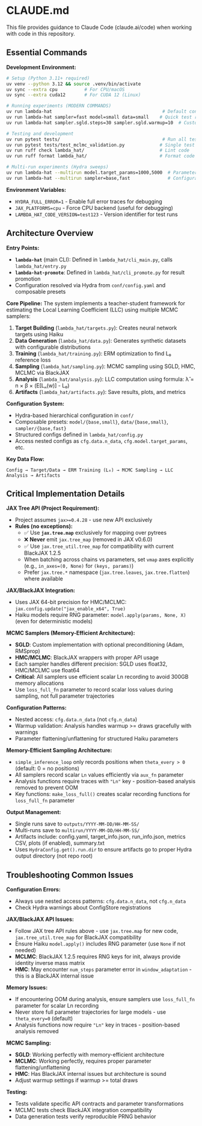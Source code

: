 
# CLAUDE.md

This file provides guidance to Claude Code (claude.ai/code) when working with code in this repository.

## Essential Commands

**Development Environment:**
```bash
# Setup (Python 3.11+ required)
uv venv --python 3.12 && source .venv/bin/activate
uv sync --extra cpu          # For CPU/macOS
uv sync --extra cuda12       # For CUDA 12 (Linux)

# Running experiments (MODERN COMMANDS)
uv run lambda-hat                                         # Default configuration
uv run lambda-hat sampler=fast model=small data=small    # Quick test run
uv run lambda-hat sampler.sgld.steps=30 sampler.sgld.warmup=10  # Custom parameters

# Testing and development
uv run pytest tests/                                      # Run all tests
uv run pytest tests/test_mclmc_validation.py             # Single test file
uv run ruff check lambda_hat/                            # Lint code
uv run ruff format lambda_hat/                           # Format code

# Multi-run experiments (Hydra sweeps)
uv run lambda-hat --multirun model.target_params=1000,5000  # Parameter sweep
uv run lambda-hat --multirun sampler=base,fast              # Configuration sweep
```

**Environment Variables:**
- `HYDRA_FULL_ERROR=1` - Enable full error traces for debugging
- `JAX_PLATFORMS=cpu` - Force CPU backend (useful for debugging)
- `LAMBDA_HAT_CODE_VERSION=test123` - Version identifier for test runs

## Architecture Overview

**Entry Points:**
- **`lambda-hat`** (main CLI): Defined in `lambda_hat/cli_main.py`, calls `lambda_hat/entry.py`
- **`lambda-hat-promote`**: Defined in `lambda_hat/cli_promote.py` for result promotion
- Configuration resolved via Hydra from `conf/config.yaml` and composable presets

**Core Pipeline:**
The system implements a teacher-student framework for estimating the Local Learning Coefficient (LLC) using multiple MCMC samplers:

1. **Target Building** (`lambda_hat/targets.py`): Creates neural network targets using Haiku
2. **Data Generation** (`lambda_hat/data.py`): Generates synthetic datasets with configurable distributions
3. **Training** (`lambda_hat/training.py`): ERM optimization to find L₀ reference loss
4. **Sampling** (`lambda_hat/sampling.py`): MCMC sampling using SGLD, HMC, MCLMC via BlackJAX
5. **Analysis** (`lambda_hat/analysis.py`): LLC computation using formula: λ̂ = n × β × (E[Lₙ(w)] - L₀)
6. **Artifacts** (`lambda_hat/artifacts.py`): Save results, plots, and metrics

**Configuration System:**
- Hydra-based hierarchical configuration in `conf/`
- Composable presets: `model/{base,small}`, `data/{base,small}`, `sampler/{base,fast}`
- Structured configs defined in `lambda_hat/config.py`
- Access nested configs as `cfg.data.n_data`, `cfg.model.target_params`, etc.

**Key Data Flow:**
```
Config → Target/Data → ERM Training (L₀) → MCMC Sampling → LLC Analysis → Artifacts
```

## Critical Implementation Details

**JAX Tree API (Project Requirement):**
- Project assumes `jax>=0.4.28` - use new API exclusively
- **Rules (no exceptions):**
  - ✅ Use **`jax.tree.map`** exclusively for mapping over pytrees
  - ❌ **Never** emit `jax.tree_map` (removed in JAX v0.6.0)
  - ✅ Use `jax.tree_util.tree_map` for compatibility with current BlackJAX 1.2.5
  - When batching across chains vs parameters, set `vmap` axes explicitly (e.g., `in_axes=(0, None)` for `(keys, params)`)
  - Prefer `jax.tree.*` namespace (`jax.tree.leaves`, `jax.tree.flatten`) where available

**JAX/BlackJAX Integration:**
- Uses JAX 64-bit precision for HMC/MCLMC: `jax.config.update("jax_enable_x64", True)`
- Haiku models require RNG parameter: `model.apply(params, None, X)` (even for deterministic models)

**MCMC Samplers (Memory-Efficient Architecture):**
- **SGLD**: Custom implementation with optional preconditioning (Adam, RMSprop)
- **HMC/MCLMC**: BlackJAX wrappers with proper API usage
- Each sampler handles different precision: SGLD uses float32, HMC/MCLMC use float64
- **Critical**: All samplers use efficient scalar Ln recording to avoid 300GB memory allocations
- Use `loss_full_fn` parameter to record scalar loss values during sampling, not full parameter trajectories

**Configuration Patterns:**
- Nested access: `cfg.data.n_data` (not `cfg.n_data`)
- Warmup validation: Analysis handles warmup >= draws gracefully with warnings
- Parameter flattening/unflattening for structured Haiku parameters

**Memory-Efficient Sampling Architecture:**
- `simple_inference_loop` only records positions when `theta_every > 0` (default: 0 = no positions)
- All samplers record scalar `Ln` values efficiently via `aux_fn` parameter
- Analysis functions require traces with `"Ln"` key - position-based analysis removed to prevent OOM
- Key functions: `make_loss_full()` creates scalar recording functions for `loss_full_fn` parameter

**Output Management:**
- Single runs save to `outputs/YYYY-MM-DD/HH-MM-SS/`
- Multi-runs save to `multirun/YYYY-MM-DD/HH-MM-SS/`
- Artifacts include: config.yaml, target_info.json, run_info.json, metrics CSV, plots (if enabled), summary.txt
- Uses `HydraConfig.get().run.dir` to ensure artifacts go to proper Hydra output directory (not repo root)

## Troubleshooting Common Issues

**Configuration Errors:**
- Always use nested access patterns: `cfg.data.n_data`, not `cfg.n_data`
- Check Hydra warnings about ConfigStore registrations

**JAX/BlackJAX API Issues:**
- Follow JAX tree API rules above - use `jax.tree.map` for new code, `jax.tree_util.tree_map` for BlackJAX compatibility
- Ensure Haiku `model.apply()` includes RNG parameter (use `None` if not needed)
- **MCLMC**: BlackJAX 1.2.5 requires RNG keys for init, always provide identity inverse mass matrix
- **HMC**: May encounter `num_steps` parameter error in `window_adaptation` - this is a BlackJAX internal issue

**Memory Issues:**
- If encountering OOM during analysis, ensure samplers use `loss_full_fn` parameter for scalar Ln recording
- Never store full parameter trajectories for large models - use `theta_every=0` (default)
- Analysis functions now require `"Ln"` key in traces - position-based analysis removed

**MCMC Sampling:**
- **SGLD**: Working perfectly with memory-efficient architecture
- **MCLMC**: Working perfectly, requires proper parameter flattening/unflattening
- **HMC**: Has BlackJAX internal issues but architecture is sound
- Adjust warmup settings if warmup >= total draws

**Testing:**
- Tests validate specific API contracts and parameter transformations
- MCLMC tests check BlackJAX integration compatibility
- Data generation tests verify reproducible PRNG behavior
